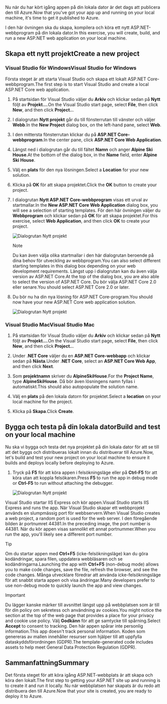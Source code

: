 <span data-ttu-id="a08c8-101">Nu när du har kört igång appen på din lokala dator är det dags att publicera den till Azure.</span><span class="sxs-lookup"><span data-stu-id="a08c8-101">Now that you've got your app up and running on your local machine, it's time to get it published to Azure.</span></span> 

<span data-ttu-id="a08c8-102">I den här övningen ska du skapa, kompilera och köra ett nytt ASP.NET-webbprogram på din lokala dator.</span><span class="sxs-lookup"><span data-stu-id="a08c8-102">In this exercise, you will create, build, and run a new ASP.NET web application on your local machine.</span></span>

## <a name="create-a-new-project"></a><span data-ttu-id="a08c8-103">Skapa ett nytt projekt</span><span class="sxs-lookup"><span data-stu-id="a08c8-103">Create a new project</span></span>

### <a name="visual-studio-for-windows"></a><span data-ttu-id="a08c8-104">Visual Studio för Windows</span><span class="sxs-lookup"><span data-stu-id="a08c8-104">Visual Studio for Windows</span></span>

<span data-ttu-id="a08c8-105">Första steget är att starta Visual Studio och skapa ett lokalt ASP.NET Core-webbprogram.</span><span class="sxs-lookup"><span data-stu-id="a08c8-105">The first step is to start Visual Studio and create a local ASP.NET Core web application.</span></span>

1. <span data-ttu-id="a08c8-106">På startsidan för Visual Studio väljer du **Arkiv** och klickar sedan på **Nytt** följt av **Projekt...**.</span><span class="sxs-lookup"><span data-stu-id="a08c8-106">On the Visual Studio start page, select **File**, then click **New**, and then click **Project..**.</span></span>

1. <span data-ttu-id="a08c8-107">I dialogrutan **Nytt projekt** går du till fönsterrutan till vänster och väljer **Webb**.</span><span class="sxs-lookup"><span data-stu-id="a08c8-107">In the **New Project** dialog box, on the left-hand pane, select **Web**.</span></span>

1. <span data-ttu-id="a08c8-108">I den mittersta fönsterrutan klickar du på **ASP.NET Core-webbprogram**.</span><span class="sxs-lookup"><span data-stu-id="a08c8-108">In the center pane, click **ASP.NET Core Web Application**.</span></span>

1. <span data-ttu-id="a08c8-109">Längst ned i dialogrutan går du till fältet **Namn** och anger **Alpine Ski House**.</span><span class="sxs-lookup"><span data-stu-id="a08c8-109">At the bottom of the dialog box, in the **Name** field, enter **Alpine Ski House**.</span></span>

1. <span data-ttu-id="a08c8-110">Välj en **plats** för den nya lösningen.</span><span class="sxs-lookup"><span data-stu-id="a08c8-110">Select a **Location** for your new solution.</span></span>

1. <span data-ttu-id="a08c8-111">Klicka på **OK** för att skapa projektet.</span><span class="sxs-lookup"><span data-stu-id="a08c8-111">Click the **OK** button to create your project.</span></span>

1. <span data-ttu-id="a08c8-112">I dialogrutan **Nytt ASP.NET Core-webbprogram** visas ett urval av startmallar.</span><span class="sxs-lookup"><span data-stu-id="a08c8-112">In the **New ASP.NET Core Web Application** dialog box, you will see a selection of starting templates.</span></span> <span data-ttu-id="a08c8-113">För den här övningen väljer du **Webbprogram** och klickar sedan på **OK** för att skapa projektet.</span><span class="sxs-lookup"><span data-stu-id="a08c8-113">For this exercise, select **Web Application**, and then click **OK** to create your project.</span></span>

    ![Dialogrutan Nytt projekt](../media-draft/3-aspnet-templates.png)

    > [!NOTE]
    > <span data-ttu-id="a08c8-115">Du kan även välja olika startmallar i den här dialogrutan beroende på dina behov för utveckling av webbprogram.</span><span class="sxs-lookup"><span data-stu-id="a08c8-115">You can also select different starting templates in this dialog box depending on your web development requirements.</span></span> <span data-ttu-id="a08c8-116">Längst upp i dialogrutan kan du även välja version av ASP.NET Core.</span><span class="sxs-lookup"><span data-stu-id="a08c8-116">At the top of the dialog box, you are also able to select the version of ASP.NET Core.</span></span> <span data-ttu-id="a08c8-117">Du bör välja ASP.NET Core 2.0 eller senare.</span><span class="sxs-lookup"><span data-stu-id="a08c8-117">You should select ASP.NET Core 2.0 or later.</span></span>

1. <span data-ttu-id="a08c8-118">Du bör nu ha din nya lösning för ASP.NET Core-program.</span><span class="sxs-lookup"><span data-stu-id="a08c8-118">You should now have your new ASP.NET Core web application solution.</span></span>

    ![Dialogrutan Nytt projekt](../media-draft/3-new-solution.png)

### <a name="visual-studio-mac"></a><span data-ttu-id="a08c8-120">Visual Studio Mac</span><span class="sxs-lookup"><span data-stu-id="a08c8-120">Visual Studio Mac</span></span>

1. <span data-ttu-id="a08c8-121">På startsidan för Visual Studio väljer du **Arkiv** och klickar sedan på **Nytt** följt av **Projekt...**.</span><span class="sxs-lookup"><span data-stu-id="a08c8-121">On the Visual Studio start page, select **File**, then click **New**, and then click **Project..**.</span></span>

1. <span data-ttu-id="a08c8-122">Under .**NET Core** väljer du en **ASP.NET Core-webbapp** och klickar sedan på **Nästa**.</span><span class="sxs-lookup"><span data-stu-id="a08c8-122">Under .**NET Core**, select an **ASP.NET Core Web App**, and then click **Next**.</span></span>

1. <span data-ttu-id="a08c8-123">Som **projektnamn** skriver du **AlpineSkiHouse**.</span><span class="sxs-lookup"><span data-stu-id="a08c8-123">For the **Project Name**, type **AlpineSkiHouse**.</span></span> <span data-ttu-id="a08c8-124">Då bör även lösningens namn fyllas i automatiskt.</span><span class="sxs-lookup"><span data-stu-id="a08c8-124">This should also autopopulate the solution name.</span></span>

1. <span data-ttu-id="a08c8-125">Välj en **plats** på den lokala datorn för projektet.</span><span class="sxs-lookup"><span data-stu-id="a08c8-125">Select a **location** on your local machine for the project.</span></span>

1. <span data-ttu-id="a08c8-126">Klicka på **Skapa**.</span><span class="sxs-lookup"><span data-stu-id="a08c8-126">Click **Create**.</span></span>

## <a name="build-and-test-on-your-local-machine"></a><span data-ttu-id="a08c8-127">Bygga och testa på din lokala dator</span><span class="sxs-lookup"><span data-stu-id="a08c8-127">Build and test on your local machine</span></span>

<span data-ttu-id="a08c8-128">Nu ska vi bygga och testa det nya projektet på din lokala dator för att se till att det byggs och distribueras lokalt innan du distribuerar till Azure.</span><span class="sxs-lookup"><span data-stu-id="a08c8-128">Now, let's build and test your new project on your local machine to ensure it builds and deploys locally before deploying to Azure.</span></span>

1. <span data-ttu-id="a08c8-129">Tryck på **F5** för att köra appen i felsökningsläge eller på **Ctrl-F5** för att köra utan att koppla felsökaren.</span><span class="sxs-lookup"><span data-stu-id="a08c8-129">Press **F5** to run the app in debug mode or **Ctrl-F5** to run without attaching the debugger.</span></span>

    ![Dialogrutan Nytt projekt](../media-draft/3-webapp-launch.png)

<span data-ttu-id="a08c8-131">Visual Studio startar IIS Express och kör appen.</span><span class="sxs-lookup"><span data-stu-id="a08c8-131">Visual Studio starts IIS Express and runs the app.</span></span> <span data-ttu-id="a08c8-132">När Visual Studio skapar ett webbprojekt används en slumpmässig port för webbservern.</span><span class="sxs-lookup"><span data-stu-id="a08c8-132">When Visual Studio creates a web project, a random port is used for the web server.</span></span> <span data-ttu-id="a08c8-133">I den föregående bilden är portnumret 44381.</span><span class="sxs-lookup"><span data-stu-id="a08c8-133">In the preceding image, the port number is 44381.</span></span> <span data-ttu-id="a08c8-134">När du kör appen visas sannolikt ett annat portnummer.</span><span class="sxs-lookup"><span data-stu-id="a08c8-134">When you run the app, you'll likely see a different port number.</span></span>

> [!TIP]
> <span data-ttu-id="a08c8-135">Om du startar appen med **Ctrl+F5** (icke-felsökningsläge) kan du göra kodändringar, spara filen, uppdatera webbläsaren och se kodändringarna.</span><span class="sxs-lookup"><span data-stu-id="a08c8-135">Launching the app with **Ctrl+F5** (non-debug mode) allows you to make code changes, save the file, refresh the browser, and see the code changes.</span></span> <span data-ttu-id="a08c8-136">Många utvecklare föredrar att använda icke-felsökningsläge för att snabbt starta appen och visa ändringar.</span><span class="sxs-lookup"><span data-stu-id="a08c8-136">Many developers prefer to use non-debug mode to quickly launch the app and view changes.</span></span>

> [!IMPORTANT]
> <span data-ttu-id="a08c8-137">Du lägger kanske märker till avsnittet längst upp på webbplatsen som är till för din policy om sekretess och användning av cookies.</span><span class="sxs-lookup"><span data-stu-id="a08c8-137">You might notice the section at the top of the web page that provides a place for your privacy and cookie use policy.</span></span> <span data-ttu-id="a08c8-138">Välj **Godkänn** för att ge samtycke till spårning.</span><span class="sxs-lookup"><span data-stu-id="a08c8-138">Select **Accept** to consent to tracking.</span></span> <span data-ttu-id="a08c8-139">Den här appen spårar inte personlig information.</span><span class="sxs-lookup"><span data-stu-id="a08c8-139">This app doesn't track personal information.</span></span> <span data-ttu-id="a08c8-140">Koden som genereras av mallen innehåller resurser som hjälper till att uppfylla dataskyddsförordningen (GDPR).</span><span class="sxs-lookup"><span data-stu-id="a08c8-140">The template-generated code includes assets to help meet General Data Protection Regulation (GDPR).</span></span>

## <a name="summary"></a><span data-ttu-id="a08c8-141">Sammanfattning</span><span class="sxs-lookup"><span data-stu-id="a08c8-141">Summary</span></span>

<span data-ttu-id="a08c8-142">Det första steget för att köra igång ASP.NET-webbplats är att skapa och köra den lokalt.</span><span class="sxs-lookup"><span data-stu-id="a08c8-142">The first step to getting your ASP.NET site up and running is to create it and run it locally.</span></span> <span data-ttu-id="a08c8-143">Nu när webbplatsen har skapats är du redo att distribuera den till Azure.</span><span class="sxs-lookup"><span data-stu-id="a08c8-143">Now that your site is created, you are ready to deploy it to Azure.</span></span>
